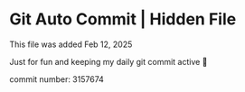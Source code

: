 # Git Auto Commit | Hidden File

This file was added Feb 12, 2025

Just for fun and keeping my daily git commit active 🤪

commit number: 3157674
